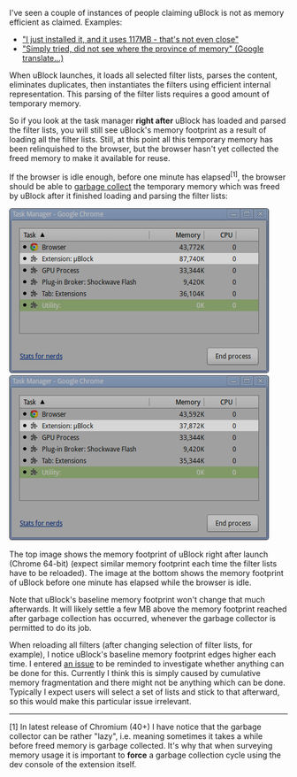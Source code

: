 I've seen a couple of instances of people claiming uBlock is not as memory efficient as claimed. Examples:

- ["I just installed it, and it uses 117MB - that's not even close"](http://www.reddit.com/r/chrome/comments/2cpogs/fast_and_light_ad_blocker_for_chrome_%C2%B5block/cjhutwz)
- ["Simply tried, did not see where the province of memory" (Google translate...)](http://bbs.kafan.cn/thread-1762885-1-1.html#pid32323303)

When uBlock launches, it loads all selected filter lists, parses the content, eliminates duplicates, then instantiates the filters using efficient internal representation. This parsing of the filter lists requires a good amount of temporary memory.

So if you look at the task manager **right after** uBlock has loaded and parsed the filter lists, you will still see uBlock's memory footprint as a result of loading all the filter lists. Still, at this point all this temporary memory has been relinquished to the browser, but the browser hasn't yet collected the freed memory to make it available for reuse.

If the browser is idle enough, before one minute has elapsed<sup>[1]</sup>, the browser should be able to [garbage collect](http://en.wikipedia.org/wiki/Garbage_collection_(computer_science)) the temporary memory which was freed by uBlock after it finished loading and parsing the filter lists:

![uBlock's memory footprint](https://raw.githubusercontent.com/gorhill/uBlock/master/doc/img/mem-footprint-at-launch-time.png)

The top image shows the memory footprint of uBlock right after launch (Chrome 64-bit) (expect similar memory footprint each time the filter lists have to be reloaded). The image at the bottom shows the memory footprint of uBlock before one minute has elapsed while the browser is idle.

Note that uBlock's baseline memory footprint won't change that much afterwards. It will likely settle a few MB above the memory footprint reached after garbage collection has occurred, whenever the garbage collector is permitted to do its job.

When reloading all filters (after changing selection of filter lists, for example), I notice uBlock's baseline memory footprint edges higher each time. I entered [an issue](https://github.com/gorhill/uBlock/issues/22) to be reminded to investigate whether anything can be done for this. Currently I think this is simply caused by cumulative memory fragmentation and there might not be anything which can be done. Typically I expect users will select a set of lists and stick to that afterward, so this would make this particular issue irrelevant.

***

[1] In latest release of Chromium (40+) I have notice that the garbage collector can be rather "lazy", i.e. meaning sometimes it takes a while before freed memory is garbage collected. It's why that when surveying memory usage it is important to **force** a garbage collection cycle using the dev console of the extension itself.